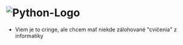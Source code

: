 # ![Python-Logo](https://user-images.githubusercontent.com/74238246/200592943-9177d565-cb65-4da5-8300-253c860069d3.png)

- Viem je to cringe, ale chcem mať niekde zálohované "cvičenia" z informatiky
